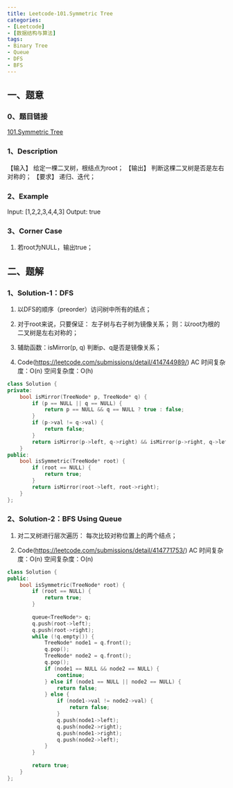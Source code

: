 ```yaml
---
title: Leetcode-101.Symmetric Tree
categories: 
- [Leetcode]
- [数据结构与算法]
tags: 
- Binary Tree
- Queue
- DFS
- BFS
---
```


## 一、题意

### 0、题目链接
[101.Symmetric Tree](https://leetcode.com/problems/symmetric-tree/)

### 1、Description
【输入】
给定一棵二叉树，根结点为root；
【输出】
判断这棵二叉树是否是左右对称的；
【要求】
递归、迭代；

### 2、Example
Input:  [1,2,2,3,4,4,3]
Output: true

<!-- more -->

### 3、Corner Case
1. 若root为NULL，输出true；

## 二、题解

### 1、Solution-1：DFS
1. 以DFS的顺序（preorder）访问树中所有的结点；

2. 对于root来说，只要保证：
左子树与右子树为镜像关系；
则：以root为根的二叉树是左右对称的；

3. 辅助函数：isMirror(p, q)
判断p、q是否是镜像关系；

4. Code(https://leetcode.com/submissions/detail/414744989/)
AC
时间复杂度：O(n)
空间复杂度：O(h)
```C++
class Solution {
private:
    bool isMirror(TreeNode* p, TreeNode* q) {
        if (p == NULL || q == NULL) {
            return p == NULL && q == NULL ? true : false;
        }
        if (p->val != q->val) {
            return false;
        }
        return isMirror(p->left, q->right) && isMirror(p->right, q->left);
    }
public:
    bool isSymmetric(TreeNode* root) {
        if (root == NULL) {
            return true;
        }
        return isMirror(root->left, root->right);
    }
};
```

### 2、Solution-2：BFS Using Queue
1. 对二叉树进行层次遍历：
每次比较对称位置上的两个结点；

2. Code(https://leetcode.com/submissions/detail/414771753/)
AC
时间复杂度：O(n)
空间复杂度：O(n)
```C++
class Solution {
public:
    bool isSymmetric(TreeNode* root) {
        if (root == NULL) {
            return true;
        }
        
        queue<TreeNode*> q;
        q.push(root->left);
        q.push(root->right);
        while (!q.empty()) {
            TreeNode* node1 = q.front();
            q.pop();
            TreeNode* node2 = q.front();
            q.pop();
            if (node1 == NULL && node2 == NULL) {
                continue;
            } else if (node1 == NULL || node2 == NULL) {
                return false;
            } else {
                if (node1->val != node2->val) {
                    return false;
                }
                q.push(node1->left);
                q.push(node2->right);
                q.push(node1->right);
                q.push(node2->left);
            }
        }
        
        return true;
    }
};
```